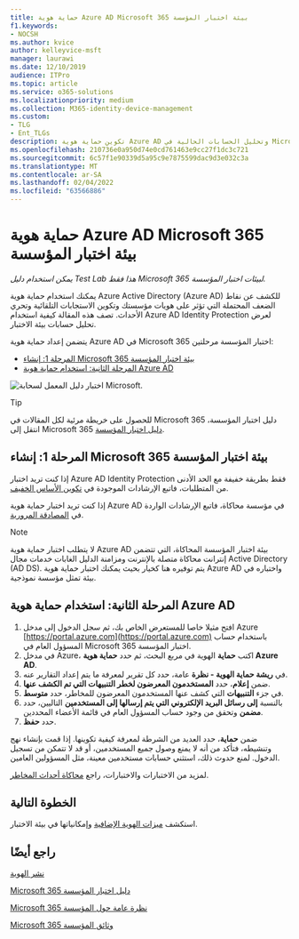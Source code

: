 ```yaml
---
title: حماية هوية Azure AD Microsoft 365 بيئة اختبار المؤسسة
f1.keywords:
- NOCSH
ms.author: kvice
author: kelleyvice-msft
manager: laurawi
ms.date: 12/10/2019
audience: ITPro
ms.topic: article
ms.service: o365-solutions
ms.localizationpriority: medium
ms.collection: M365-identity-device-management
ms.custom:
- TLG
- Ent_TLGs
description: تكوين حماية هوية Azure AD وتحليل الحسابات الحالية في Microsoft 365 بيئة اختبار المؤسسة.
ms.openlocfilehash: 210736e0a950d74e0cd761463e9cc27f1dc3c721
ms.sourcegitcommit: 6c57f1e90339d5a95c9e7875599dac9d3e032c3a
ms.translationtype: MT
ms.contentlocale: ar-SA
ms.lasthandoff: 02/04/2022
ms.locfileid: "63566886"
---
```

# <a name="azure-ad-identity-protection-for-your-microsoft-365-for-enterprise-test-environment"></a>حماية هوية Azure AD Microsoft 365 بيئة اختبار المؤسسة

*يمكن استخدام دليل Test Lab هذا فقط Microsoft 365 لبيئات اختبار المؤسسة.*

يمكنك استخدام حماية هوية Azure Active Directory (Azure AD) للكشف عن نقاط الضعف المحتملة التي تؤثر على هويات مؤسستك وتكوين الاستجابات التلقائية وتحري الأحداث. تصف هذه المقالة كيفية استخدام Azure AD Identity Protection لعرض تحليل حسابات بيئة الاختبار.

يتضمن إعداد حماية هوية Azure AD في Microsoft 365 اختبار المؤسسة مرحلتين:

- [المرحلة 1: إنشاء Microsoft 365 بيئة اختبار المؤسسة](#phase-1-build-out-your-microsoft-365-for-enterprise-test-environment)
- [المرحلة الثانية: استخدام حماية هوية Azure AD](#phase-2-use-azure-ad-identity-protection)

![اختبار دليل المعمل لسحابة Microsoft.](../media/m365-enterprise-test-lab-guides/cloud-tlg-icon.png) 
    
> [!TIP]
> للحصول على خريطة مرئية لكل المقالات في Microsoft 365 دليل اختبار المؤسسة، انتقل إلى Microsoft 365 [دليل اختبار المؤسسة](../downloads/Microsoft365EnterpriseTLGStack.pdf).
  
## <a name="phase-1-build-out-your-microsoft-365-for-enterprise-test-environment"></a>المرحلة 1: إنشاء Microsoft 365 بيئة اختبار المؤسسة

إذا كنت تريد اختبار Azure AD Identity Protection فقط بطريقة خفيفة مع الحد الأدنى من المتطلبات، فاتبع الإرشادات الموجودة في [تكوين الأساس الخفيف](lightweight-base-configuration-microsoft-365-enterprise.md).
  
إذا كنت تريد اختبار حماية هوية Azure AD في مؤسسة محاكاة، فاتبع الإرشادات الواردة في [المصادقة المرورية](pass-through-auth-m365-ent-test-environment.md).
  
> [!NOTE]
> لا يتطلب اختبار حماية هوية Azure AD بيئة اختبار المؤسسة المحاكاة، التي تتضمن إنترانت محاكاة متصلة بالإنترنت ومزامنة الدليل الغابات خدمات مجال Active Directory (AD DS). يتم توفيره هنا كخيار بحيث يمكنك اختبار حماية هوية Azure AD واختباره في بيئة تمثل مؤسسة نموذجية.
  
## <a name="phase-2-use-azure-ad-identity-protection"></a>المرحلة الثانية: استخدام حماية هوية Azure AD

1. افتح مثيلا خاصا للمستعرض الخاص بك، ثم سجل الدخول إلى مدخل Azure [https://portal.azure.com](https://portal.azure.com) باستخدام حساب المسؤول العام في Microsoft 365 اختبار المؤسسة.
2. في مدخل Azure، اكتب **حماية** الهوية في مربع البحث، ثم حدد **حماية هوية Azure AD**.
3. في **ريشة حماية الهوية - نظرة** عامة، حدد كل تقرير لمعرفة ما يتم إعداد التقارير عنه.
4. ضمن **إعلام**، حدد **المستخدمون المعرضون لخطر التنبيهات التي تم الكشف عنها**.
5. في جزء **التنبيهات** التي كشف عنها المستخدمون المعرضون للمخاطر، حدد **متوسط**.
6. بالنسبة **إلى رسائل البريد الإلكتروني التي يتم إرسالها إلى المستخدمين** التاليين، حدد **مضمن** وتحقق من وجود حساب المسؤول العام في قائمة الأعضاء المحددين.
7. حدد **حفظ**.

ضمن **حماية**، حدد العديد من الشرطة لمعرفة كيفية تكوينها. إذا قمت بإنشاء نهج وتنشيطه، فتأكد من أنه لا يمنع وصول جميع المستخدمين، أو قد لا تتمكن من تسجيل الدخول. لمنع حدوث ذلك، استثني حسابات مستخدمين معينة، مثل المسؤولين العامين.

لمزيد من الاختبارات والاختبارات، راجع [محاكاة أحداث المخاطر](/azure/active-directory/active-directory-identityprotection-playbook).

## <a name="next-step"></a>الخطوة التالية

استكشف [ميزات الهوية الإضافية](m365-enterprise-test-lab-guides.md#identity) وإمكانياتها في بيئة الاختبار.

## <a name="see-also"></a>راجع أيضًا

[نشر الهوية](deploy-identity-solution-overview.md)

[Microsoft 365 دليل اختبار المؤسسة](m365-enterprise-test-lab-guides.md)

[Microsoft 365 نظرة عامة حول المؤسسة](microsoft-365-overview.md)

[Microsoft 365 وثائق المؤسسة](/microsoft-365-enterprise/)